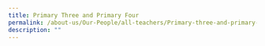 ```yaml
---
title: Primary Three and Primary Four
permalink: /about-us/Our-People/all-teachers/Primary-three-and-primary-four
description: ""
---
```

